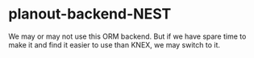 # planout-backend-NEST

We may or may not use this ORM backend. But if we have spare time to make it and find it easier to use than KNEX, we may switch to it. 
